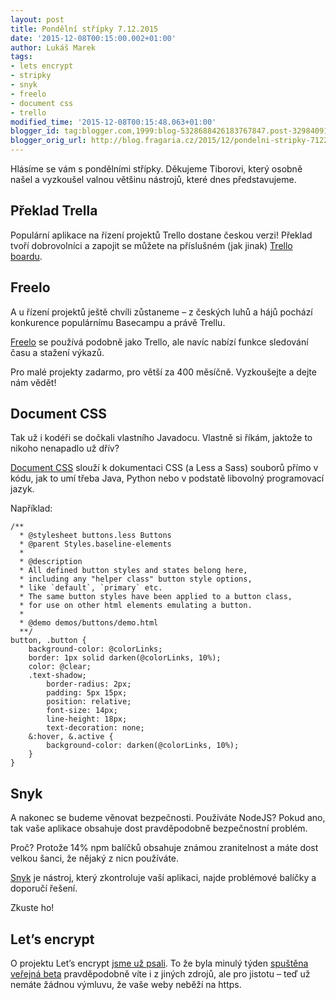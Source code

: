 ```yaml
---
layout: post
title: Pondělní střípky 7.12.2015
date: '2015-12-08T00:15:00.002+01:00'
author: Lukáš Marek
tags:
- lets encrypt
- stripky
- snyk
- freelo
- document css
- trello
modified_time: '2015-12-08T00:15:48.063+01:00'
blogger_id: tag:blogger.com,1999:blog-5328688426183767847.post-329840910775993703
blogger_orig_url: http://blog.fragaria.cz/2015/12/pondelni-stripky-7122015.html
---
```


Hlásíme se vám s pondělními střípky. Děkujeme Tiborovi, který osobně
našel a vyzkoušel valnou většinu nástrojů, které dnes představujeme.

<span id="more"></span>

## Překlad Trella

Populární aplikace na řízení projektů Trello dostane českou verzi\!
Překlad tvoří dobrovolníci a zapojit se můžete na příslušném (jak
jinak) [Trello
boardu](https://trello.com/b/D4kQ87zM/crowdsourcing-czech).

## Freelo

A u řízení projektů ještě chvíli zůstaneme – z českých luhů a hájů
pochází konkurence populárnímu Basecampu a právě Trellu.

[Freelo](https://www.freelo.cz/) se používá podobně jako Trello, ale
navíc nabízí funkce sledování času a stažení výkazů.

Pro malé projekty zadarmo, pro větší za 400 měsíčně. Vyzkoušejte a dejte
nám vědět\!

## Document CSS

Tak už i kodéři se dočkali vlastního Javadocu. Vlastně si říkám, jaktože
to nikoho nenapadlo už dřív?

[Document CSS](http://documentcss.com/index.html) slouží k dokumentaci
CSS (a Less a Sass) souborů přímo v kódu, jak to umí třeba Java, Python
nebo v podstatě libovolný programovací jazyk.

Například:

    /**
      * @stylesheet buttons.less Buttons
      * @parent Styles.baseline-elements
      *
      * @description
      * All defined button styles and states belong here, 
      * including any "helper class" button style options, 
      * like `default`, `primary` etc.
      * The same button styles have been applied to a button class, 
      * for use on other html elements emulating a button.
      *
      * @demo demos/buttons/demo.html
      **/
    button, .button {
        background-color: @colorLinks;
        border: 1px solid darken(@colorLinks, 10%);
        color: @clear;
        .text-shadow;
            border-radius: 2px;
            padding: 5px 15px;
            position: relative;
            font-size: 14px;
            line-height: 18px;
            text-decoration: none;
        &:hover, &.active {
            background-color: darken(@colorLinks, 10%);
        }
    }

## Snyk

A nakonec se budeme věnovat bezpečnosti. Používáte NodeJS? Pokud ano,
tak vaše aplikace obsahuje dost pravděpodobně bezpečnostní problém.

Proč? Protože 14% npm balíčků obsahuje známou zranitelnost a máte dost
velkou šanci, že nějaký z nicn používáte.

[Snyk](https://snyk.io/) je nástroj, který zkontroluje vaší aplikaci,
najde problémové balíčky a doporučí řešení.

Zkuste ho\!

## Let’s encrypt

O projektu Let’s encrypt [jsme už
psali](http://blog.fragaria.cz/2015/04/pondelni-stripky-z-2742014.html).
To že byla minulý týden [spuštěna veřejná
beta](https://letsencrypt.org/2015/12/03/entering-public-beta.html)
pravděpodobně víte i z jiných zdrojů, ale pro jistotu – teď už nemáte
žádnou výmluvu, že vaše weby neběží na https.
